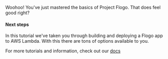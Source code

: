 Woohoo! You've just mastered the basics of Project Flogo. That does feel good right?

#### Next steps
In this tutorial we've taken you through building and deploying a Flogo app to AWS Lambda. With this there are tons of options available to you.

For more tutorials and information, check out our [docs](https://tibcosoftware.github.io/flogo/) 